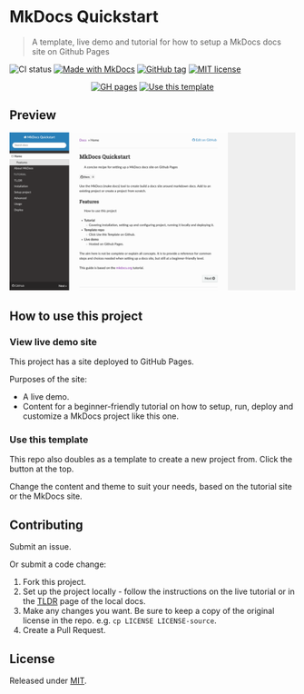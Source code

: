 # MkDocs Quickstart
> A template, live demo and tutorial for how to setup a MkDocs docs site on Github Pages

![CI status](https://github.com/MichaelCurrin/mkdocs-quickstart/workflows/Deploy%20docs/badge.svg)
[![Made with MkDocs](https://img.shields.io/badge/Made_with-MkDocs-blue)](https://www.mkdocs.org/)
[![GitHub tag](https://img.shields.io/github/tag/MichaelCurrin/mkdocs-quickstart.svg)](https://GitHub.com/MichaelCurrin/mkdocs-quickstart/tags/)
[![MIT license](https://img.shields.io/badge/License-MIT-blue.svg)](#license)


<!-- TODO When creating a new project copied from this, you can delete this README.md and start over -->

<div align="center">
  
[![GH pages](https://img.shields.io/badge/Github_Pages-MkDocs_Quickstart-green?style=for-the-badge)](https://michaelcurrin.github.io/mkdocs-quickstart/)
[![Use this template](https://img.shields.io/badge/Use_this_template-2ea44f?style=for-the-badge)](https://github.com/MichaelCurrin/mkdocs-quickstart/generate)

</div>


## Preview

[![Sample screenshot](/sample.png)](https://michaelcurrin.github.io/mkdocs-quickstart/)


## How to use this project

### View live demo site

This project has a site deployed to GitHub Pages.

Purposes of the site:

- A live demo.
- Content for a beginner-friendly tutorial on how to setup, run, deploy and customize a MkDocs project like this one.

### Use this template

This repo also doubles as a template to create a new project from. Click the button at the top.

Change the content and theme to suit your needs, based on the tutorial site or the MkDocs site.


## Contributing

Submit an issue.

Or submit a code change:

1. Fork this project.
2. Set up the project locally - follow the instructions on the live tutorial or in the [TLDR](/docs/tutorial/tldr.md) page of the local docs.
3. Make any changes you want. Be sure to keep a copy of the original license in the repo. e.g. `cp LICENSE LICENSE-source`.
4. Create a Pull Request.


## License

Released under [MIT](/LICENSE).
